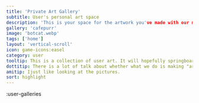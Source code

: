 ```yaml
---
title: 'Private Art Gallery'
subtitle: User's personal art space
description: 'This is your space for the artwork you've made with our modellers. Thanks for being a part of the Kind Community'
gallery: 'cafepurr'
image: 'botcat.webp'
tags: ['home']
layout: 'vertical-scroll'
icon: game-icons:easel
category: user
tooltip: This is a collection of user art. It will hopefully springboard into a more fully-featured editor and image playground
dottitip: There is a lot of talk about whether what we do is making "art".
amitip: Ijust like looking at the pictures.
sort: highlight
---
```


:user-galleries